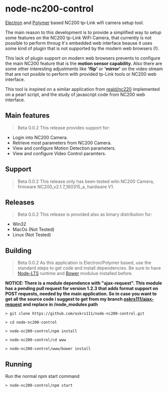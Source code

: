 # node-nc200-control
[Electron](https://electron.atom.io/) and [Polymer](https://www.polymer-project.org) based 
NC200 tp-Link wifi camera setup tool.

The main reason to this development is to provide a simplified way to setup some features on the NC200 tp-Link WiFi Camera, that currently is not possible to perform throug it's embedded web interface beause it uses some kind of plugin that is not supported by the modern web browsers (!).

This lack of plugin support on modern web browsers prevents to configure the main NC200 feature that is the **motion sensor capability**. Also there are some other interesting adjustments like **'flip'** or **'mirror'** on the video stream that are not posible to perform with provided tp-Link tools or NC200 web interface.

This tool is inspired on a similar application from [reald/nc220](https://github.com/reald/nc220) implemented on
a pearl script, and the study of javascript code from NC200 web interface.

## Main features
> Beta 0.0.2
This release provides support for:
- Login into NC200 Camera.
- Retrieve most parameters from NC200 Camera.
- View and configure Motion Detection parameters.
- View and configure Video Control paramters.

## Support
> Beta 0.0.2
This release only has been tested witn NC200 Camera, firmware NC200_v2.1.7_160315_a, hardware V1.

## Releases
> Beta 0.0.2
This release is provided also as binary distribution for:
- Win32
- MacOs (Not Tested)
- Linux (Not Tested)

## Building
> Beta 0.0.2
As this application is Electron/Polymer based, use the standard steps to get code and install dependencies. Be sure to have [Node-LTS](https://nodejs.org/en/download/) runtime and [Bower](https://bower.io/) modulue installed before.

**NOTICE:
There is a module dependence with "ajax-request". This module has a pending pull request for version 1.2.3 that adds format support on POST requests, needed by the main application. So in case you want to get all the source 
code i suggest to get from my branch [oskrs111/ajax-request](https://github.com/oskrs111/ajax-request) and replace in /node_modules path**

```Batchfile
> git clone https://github.com/oskrs111/node-nc200-control.git
```

```Batchfile
> cd node-nc200-control
```

```Batchfile
> node-nc200-control/npm install
```

```Batchfile
> node-nc200-control/cd www
```

```Batchfile
> node-nc200-control/www/bower install
```

## Running
Run the normal npm start command

```Batchfile
> node-nc200-control/npm start
```


